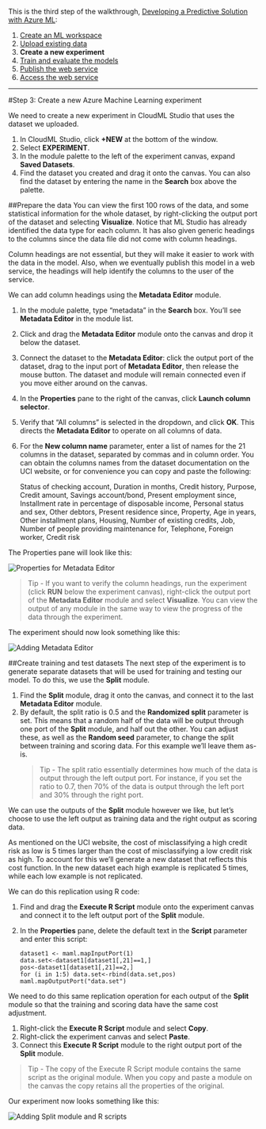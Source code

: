 <properties title="Step 3: Create a new Azure Machine Learning experiment" pageTitle="Step 3: Create a new Machine Learning experiment | Azure" description="Step 3: Create a new training experiment in Azure Machine Learning Studio" metaKeywords="" services="" solutions="" documentationCenter="" authors="" videoId="" scriptId="" />

This is the third step of the walkthrough, [Developing a Predictive Solution with Azure ML](machine-learning-develop-predictive-solution):

1.	[Create an ML workspace](..\machine-learning-1-create-ml-workspace)
2.	[Upload existing data](..\machine-learning-2-upload-data)
3.	**Create a new experiment**
4.	[Train and evaluate the models](..\machine-learning-4-train-and-evaluate-models)
5.	[Publish the web service](..\machine-learning-5-publish-web-service)
6.	[Access the web service](..\machine-learning-6-access-web-service)

----------

#Step 3: Create a new Azure Machine Learning experiment

We need to create a new experiment in CloudML Studio that uses the dataset we uploaded.  

1.	In CloudML Studio, click **+NEW** at the bottom of the window.
2.	Select **EXPERIMENT**.
3.	In the module palette to the left of the experiment canvas, expand **Saved Datasets**.
4.	Find the dataset you created and drag it onto the canvas. You can also find the dataset by entering the name in the **Search** box above the palette.  

##Prepare the data
You can view the first 100 rows of the data, and some statistical information for the whole dataset, by right-clicking the output port of the dataset and selecting **Visualize**. Notice that ML Studio has already identified the data type for each column. It has also given generic headings to the columns since the data file did not come with column headings.  

Column headings are not essential, but they will make it easier to work with the data in the model. Also, when we eventually publish this model in a web service, the headings will help identify the columns to the user of the service.  

We can add column headings using the **Metadata Editor** module.  

1.	In the module palette, type “metadata” in the **Search** box. You’ll see **Metadata Editor** in the module list.
2.	Click and drag the **Metadata Editor** module onto the canvas and drop it below the dataset.
3.	Connect the dataset to the **Metadata Editor**: click the output port of the dataset, drag to the input port of **Metadata Editor**, then release the mouse button. The dataset and module will remain connected even if you move either around on the canvas.
4.	In the **Properties** pane to the right of the canvas, click **Launch column selector**.
5.	Verify that “All columns” is selected in the dropdown, and click **OK**. This directs the **Metadata Editor** to operate on all columns of data.
6.	For the **New column name** parameter, enter a list of names for the 21 columns in the dataset, separated by commas and in column order. You can obtain the columns names from the dataset documentation on the UCI website, or for convenience you can copy and paste the following:  

	Status of checking account, Duration in months, Credit history, Purpose, Credit amount, Savings account/bond, Present employment since, Installment rate in percentage of disposable income, Personal status and sex, Other debtors, Present residence since, Property, Age in years, Other installment plans, Housing, Number of existing credits, Job, Number of people providing maintenance for, Telephone, Foreign worker, Credit risk  

The Properties pane will look like this:

![Properties for Metadata Editor][1] 

>Tip - If you want to verify the column headings, run the experiment (click **RUN** below the experiment canvas), right-click the output port of the **Metadata Editor** module and select **Visualize**. You can view the output of any module in the same way to view the progress of the data through the experiment.

The experiment should now look something like this:  

![Adding Metadata Editor][2]
 
##Create training and test datasets
The next step of the experiment is to generate separate datasets that will be used for training and testing our model. To do this, we use the **Split** module.  

1.	Find the **Split** module, drag it onto the canvas, and connect it to the last **Metadata Editor** module.
2.	By default, the split ratio is 0.5 and the **Randomized split** parameter is set. This means that a random half of the data will be output through one port of the **Split** module, and half out the other. You can adjust these, as well as the **Random seed** parameter, to change the split between training and scoring data. For this example we’ll leave them as-is.
	>Tip - The split ratio essentially determines how much of the data is output through the left output port. For instance, if you set the ratio to 0.7, then 70% of the data is output through the left port and 30% through the right port.  
	
We can use the outputs of the **Split** module however we like, but let’s choose to use the left output as training data and the right output as scoring data.  

As mentioned on the UCI website, the cost of misclassifying a high credit risk as low is 5 times larger than the cost of misclassifying a low credit risk as high. To account for this we’ll generate a new dataset that reflects this cost function. In the new dataset each high example is replicated 5 times, while each low example is not replicated.   

We can do this replication using R code:  

1.	Find and drag the **Execute R Script** module onto the experiment canvas and connect it to the left output port of the **Split** module.
2.	In the **Properties** pane, delete the default text in the **Script** parameter and enter this script: 

		dataset1 <- maml.mapInputPort(1)
		data.set<-dataset1[dataset1[,21]==1,]
		pos<-dataset1[dataset1[,21]==2,]
		for (i in 1:5) data.set<-rbind(data.set,pos)
		maml.mapOutputPort("data.set")


We need to do this same replication operation for each output of the **Split** module so that the training and scoring data have the same cost adjustment.

1.	Right-click the **Execute R Script** module and select **Copy**.
2.	Right-click the experiment canvas and select **Paste**.
3.	Connect this **Execute R Script** module to the right output port of the **Split** module.  

>Tip - The copy of the Execute R Script module contains the same script as the original module. When you copy and paste a module on the canvas the copy retains all the properties of the original.  
>
Our experiment now looks something like this:
 
![Adding Split module and R scripts][3]

[1]: ./media/machine-learning-walkthrough-3-create-new-experiment/create1.png
[2]: ./media/machine-learning-walkthrough-3-create-new-experiment/create2.png
[3]: ./media/machine-learning-walkthrough-3-create-new-experiment/create3.png